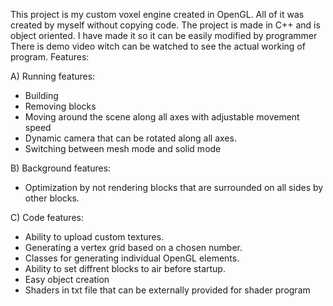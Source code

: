 This project is my custom voxel engine created in OpenGL. All of it was created by myself without copying code. The project is made in C++ and is object oriented. I have made it so it can be easily modified by programmer
There is demo video witch can be watched to see the actual working of program.
Features:


A) Running features:
  - Building
  - Removing blocks
  - Moving around the scene along all axes with adjustable movement speed
  - Dynamic camera that can be rotated along all axes.
  - Switching between mesh mode and solid mode

B) Background features:
  - Optimization by not rendering blocks that are surrounded on all sides by other blocks.

C) Code features:
  - Ability to upload custom textures.
  - Generating a vertex grid based on a chosen number.
  - Classes for generating individual OpenGL elements.
  - Ability to set diffrent blocks to air before startup.
  - Easy object creation
  - Shaders in txt file that can be externally provided for shader program
